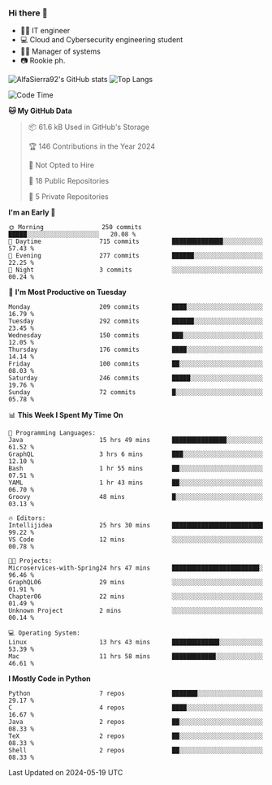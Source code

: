 ### Hi there 👋
- 👨‍💻 IT engineer
- 💻 Cloud and Cybersecurity engineering student
- 👨‍💼 Manager of systems
- 📷 Rookie ph.


![AlfaSierra92's GitHub stats](https://github-readme-stats.vercel.app/api?username=AlfaSierra92&theme=nord)
![Top Langs](https://github-readme-stats.vercel.app/api/top-langs/?username=AlfaSierra92&theme=nord&layout=compact)

<!--START_SECTION:waka-->
![Code Time](http://img.shields.io/badge/Code%20Time-112%20hrs%2057%20mins-blue)

**🐱 My GitHub Data** 

> 📦 61.6 kB Used in GitHub's Storage 
 > 
> 🏆 146 Contributions in the Year 2024
 > 
> 🚫 Not Opted to Hire
 > 
> 📜 18 Public Repositories 
 > 
> 🔑 5 Private Repositories 
 > 
**I'm an Early 🐤** 

```text
🌞 Morning                250 commits         █████░░░░░░░░░░░░░░░░░░░░   20.08 % 
🌆 Daytime                715 commits         ██████████████░░░░░░░░░░░   57.43 % 
🌃 Evening                277 commits         ██████░░░░░░░░░░░░░░░░░░░   22.25 % 
🌙 Night                  3 commits           ░░░░░░░░░░░░░░░░░░░░░░░░░   00.24 % 
```
📅 **I'm Most Productive on Tuesday** 

```text
Monday                   209 commits         ████░░░░░░░░░░░░░░░░░░░░░   16.79 % 
Tuesday                  292 commits         ██████░░░░░░░░░░░░░░░░░░░   23.45 % 
Wednesday                150 commits         ███░░░░░░░░░░░░░░░░░░░░░░   12.05 % 
Thursday                 176 commits         ████░░░░░░░░░░░░░░░░░░░░░   14.14 % 
Friday                   100 commits         ██░░░░░░░░░░░░░░░░░░░░░░░   08.03 % 
Saturday                 246 commits         █████░░░░░░░░░░░░░░░░░░░░   19.76 % 
Sunday                   72 commits          █░░░░░░░░░░░░░░░░░░░░░░░░   05.78 % 
```


📊 **This Week I Spent My Time On** 

```text
💬 Programming Languages: 
Java                     15 hrs 49 mins      ███████████████░░░░░░░░░░   61.52 % 
GraphQL                  3 hrs 6 mins        ███░░░░░░░░░░░░░░░░░░░░░░   12.10 % 
Bash                     1 hr 55 mins        ██░░░░░░░░░░░░░░░░░░░░░░░   07.51 % 
YAML                     1 hr 43 mins        ██░░░░░░░░░░░░░░░░░░░░░░░   06.70 % 
Groovy                   48 mins             █░░░░░░░░░░░░░░░░░░░░░░░░   03.13 % 

🔥 Editors: 
Intellijidea             25 hrs 30 mins      █████████████████████████   99.22 % 
VS Code                  12 mins             ░░░░░░░░░░░░░░░░░░░░░░░░░   00.78 % 

🐱‍💻 Projects: 
Microservices-with-Spring24 hrs 47 mins      ████████████████████████░   96.46 % 
GraphQL06                29 mins             ░░░░░░░░░░░░░░░░░░░░░░░░░   01.91 % 
Chapter06                22 mins             ░░░░░░░░░░░░░░░░░░░░░░░░░   01.49 % 
Unknown Project          2 mins              ░░░░░░░░░░░░░░░░░░░░░░░░░   00.14 % 

💻 Operating System: 
Linux                    13 hrs 43 mins      █████████████░░░░░░░░░░░░   53.39 % 
Mac                      11 hrs 58 mins      ████████████░░░░░░░░░░░░░   46.61 % 
```

**I Mostly Code in Python** 

```text
Python                   7 repos             ███████░░░░░░░░░░░░░░░░░░   29.17 % 
C                        4 repos             ████░░░░░░░░░░░░░░░░░░░░░   16.67 % 
Java                     2 repos             ██░░░░░░░░░░░░░░░░░░░░░░░   08.33 % 
TeX                      2 repos             ██░░░░░░░░░░░░░░░░░░░░░░░   08.33 % 
Shell                    2 repos             ██░░░░░░░░░░░░░░░░░░░░░░░   08.33 % 
```




 Last Updated on 2024-05-19 UTC
<!--END_SECTION:waka-->

<!--
**AlfaSierra92/AlfaSierra92** is a ✨ _special_ ✨ repository because its `README.md` (this file) appears on your GitHub profile.

Here are some ideas to get you started:

- 🔭 I’m currently working on ...
- 🌱 I’m currently learning ...
- 👯 I’m looking to collaborate on ...
- 🤔 I’m looking for help with ...
- 💬 Ask me about ...
- 📫 How to reach me: ...
- 😄 Pronouns: ...
- ⚡ Fun fact: ...
-->
